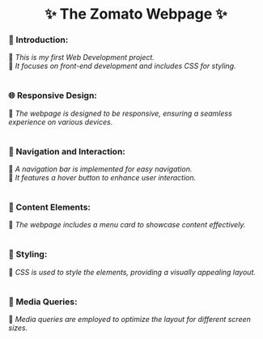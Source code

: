 
<h1 align="center">✨ The Zomato Webpage ✨</h1>

<h3>🌟 Introduction:</h3>
  🎀 <i>This is my first Web Development project.</i><br>
  🎀 <i>It focuses on front-end development and includes CSS for styling.</i><br>

<br>

<h3>🌐 Responsive Design:</h3>
  🎀 <i>The webpage is designed to be responsive, ensuring a seamless experience on various devices.</i><br>

<br>

<h3>🧭 Navigation and Interaction:</h3>
  🎀 <i>A navigation bar is implemented for easy navigation.</i><br>
  🎀 <i>It features a hover button to enhance user interaction.</i><br>

<br>

<h3>📜 Content Elements:</h3>
  🎀 <i>The webpage includes a menu card to showcase content effectively.</i><br>

<br>

<h3>🎨 Styling:</h3>
  🎀 <i>CSS is used to style the elements, providing a visually appealing layout.</i><br>

<br>

<h3>📱 Media Queries:</h3>
  🎀 <i>Media queries are employed to optimize the layout for different screen sizes.</i><br>







